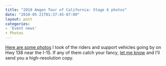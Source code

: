 ```yaml
---
title: "2010 Amgen Tour of California: Stage 6 photos"
date: "2010-05-21T01:37:45-07:00"
layout: post
categories:
- 'Event news'
- Photos
---
```


[Here are some photos](https://www.dropbox.com/sh/wkuv14bx0ks6f7w/AAC0MDRCEnce8jO9kAOd5E3ya?dl=0) I took of the riders and support vehicles going by on Hwy 138 near the I-15. If any of them catch your fancy, [let me know](/about/) and I’ll send you a high-resolution copy.
